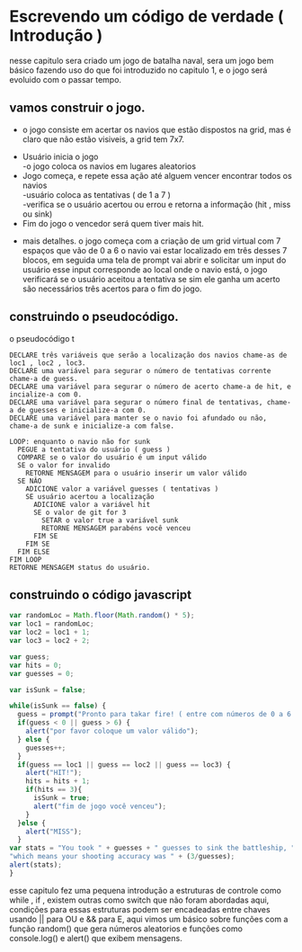 # Escrevendo um código de verdade ( Introdução )

nesse capitulo sera criado um jogo de batalha naval, sera um jogo bem básico fazendo uso do que foi introduzido no capitulo 1, e o jogo será evoluido
com o passar tempo.

## vamos construir o jogo.

- o jogo consiste em acertar os navios que estão dispostos na grid, mas é claro que não estão visiveis, a grid tem 7x7.
<ul>
  <li>Usuário inicia o jogo</br>-o jogo coloca os navios em lugares aleatorios</li>
  <li>Jogo começa, e repete essa ação até alguem vencer encontrar todos os navios
    </br> -usuário coloca as tentativas ( de 1 a 7 )
    </br>-verifica se o usuário acertou ou errou e retorna a informação (hit , miss ou sink)</li>
  <li>Fim do jogo o vencedor será quem tiver mais hit.</li>
</ul>

- mais detalhes.
o jogo começa com a criação de um grid virtual com 7 espaços que vão de 0 a 6 o navio vai estar localizado em três desses 7 blocos, em seguida uma tela
de prompt vai abrir e solicitar um input do usuário esse input corresponde ao local onde o navio está, o jogo verificará se o usuário aceitou a tentativa
se sim ele ganha um acerto são necessários três acertos para o fim do jogo.

## construindo o pseudocódigo.
o pseudocódigo t
````
DECLARE três variáveis que serão a localização dos navios chame-as de loc1 , loc2 , loc3.
DECLARE uma variável para segurar o número de tentativas corrente chame-a de guess.
DECLARE uma variável para segurar o número de acerto chame-a de hit, e incialize-a com 0.
DECLARE uma variável para segurar o número final de tentativas, chame-a de guesses e inicialize-a com 0.
DECLARE uma variável para manter se o navio foi afundado ou não, chame-a de sunk e inicialize-a com false.

LOOP: enquanto o navio não for sunk
  PEGUE a tentativa do usuário ( guess )
  COMPARE se o valor do usuário é um input válido
  SE o valor for invalido
    RETORNE MENSAGEM para o usuário inserir um valor válido
  SE NÂO
    ADICIONE valor a variável guesses ( tentativas )
    SE usuário acertou a localização
      ADICIONE valor a variável hit
      SE o valor de git for 3
        SETAR o valor true a variável sunk
        RETORNE MENSAGEM parabéns você venceu
      FIM SE
    FIM SE
  FIM ELSE
FIM LOOP
RETORNE MENSAGEM status do usuário.
````

## construindo o código javascript

````js
var randomLoc = Math.floor(Math.random() * 5);
var loc1 = randomLoc;
var loc2 = loc1 + 1;
var loc3 = loc2 + 2;

var guess;
var hits = 0;
var guesses = 0;

var isSunk = false;

while(isSunk == false) {
  guess = prompt("Pronto para takar fire! ( entre com números de 0 a 6 )" );
  if(guess < 0 || guess > 6) {
    alert("por favor coloque um valor válido");
  } else {
    guesses++;
  }
  if(guess == loc1 || guess == loc2 || guess == loc3) {
    alert("HIT!");
    hits = hits + 1;
    if(hits == 3){
      isSunk = true;
      alert("fim de jogo você venceu");
    }
  }else {
    alert("MISS");
  }
var stats = "You took " + guesses + " guesses to sink the battleship, " +
"which means your shooting accuracy was " + (3/guesses);
alert(stats);
}
````

esse capitulo fez uma pequena introdução a estruturas de controle como while , if , existem outras como switch que não foram abordadas aqui, condições
para essas estruturas podem ser encadeadas entre chaves usando || para OU e && para E, aqui vimos um básico sobre funções com a função random() que gera
números aleatorios e funções como console.log() e alert() que exibem mensagens.
